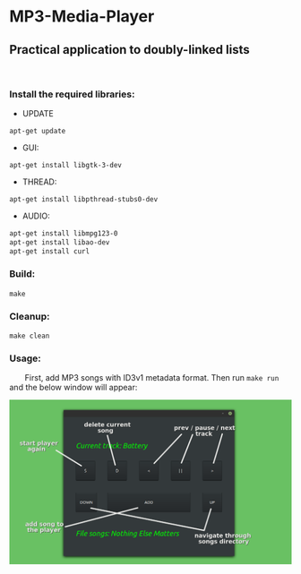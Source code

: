 # MP3-Media-Player
## Practical application to doubly-linked lists

<br/>

### Install the required libraries:

* UPDATE
```
apt-get update
```

* GUI:
```
apt-get install libgtk-3-dev
```

* THREAD:
```
apt-get install libpthread-stubs0-dev
```

* AUDIO:
```
apt-get install libmpg123-0
apt-get install libao-dev
apt-get install curl
```

### Build:
```
make
```

### Cleanup:
```
make clean
```

### Usage:
&nbsp;&nbsp;&nbsp;&nbsp;&nbsp;&nbsp; First, add MP3 songs with ID3v1 metadata format. 
Then run ```make run``` and the below window will appear:

<p align="left">
  <img src="./resources/mp3.png" width="650" title="mp3.exe">
</p>
